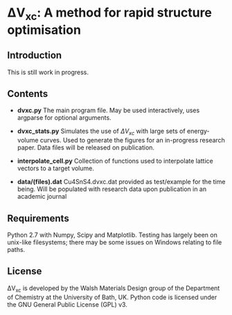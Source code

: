 # ΔV<sub>xc</sub>: A method for rapid structure optimisation #

## Introduction ##

This is still work in progress.

## Contents ##

* **dvxc.py** The main program file. May be used interactively, uses argparse for optional arguments.

* **dvxc_stats.py** Simulates the use of $\Delta V_{xc}$ with large sets of energy-volume curves.
  Used to generate the figures for an in-progress research paper. Data files will be released on publication.

* **interpolate_cell.py** Collection of functions used to interpolate lattice vectors to a target volume.

* **data/(files).dat** Cu4SnS4.dvxc.dat provided as test/example for the time being. Will be populated with research data upon publication in an academic journal

## Requirements ##

Python 2.7 with Numpy, Scipy and Matplotlib.
Testing has largely been on unix-like filesystems; there may be some issues on Windows relating to file paths.

## License ##

ΔV<sub>xc</sub> is developed by the Walsh Materials Design group of the Department of Chemistry at the University of Bath, UK. Python code is licensed under the GNU General Public License (GPL) v3.
